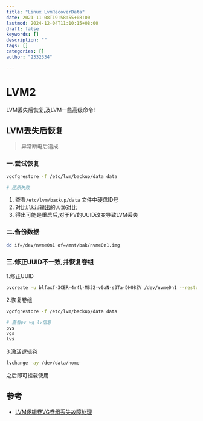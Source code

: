 ```yaml
---
title: "Linux LvmRecoverData"
date: 2021-11-08T19:58:55+08:00
lastmod: 2024-12-04T11:10:15+08:00
draft: false
keywords: []
description: ""
tags: []
categories: []
author: "2332334"

---
```

<!--more-->

# LVM2

LVM丢失后恢复,及LVM一些高级命令!

## LVM丢失后恢复

> 异常断电后造成

### 一.尝试恢复

``` bash
vgcfgrestore -f /etc/lvm/backup/data data

# 还原失败
```

1. 查看`/etc/lvm/backup/data` 文件中硬盘ID号
2. 对比`blkid`输出的`UUID`对比
3. 得出可能是重启后,对于PV的UUID改变导致LVM丢失

### 二.备份数据

``` bash
dd if=/dev/nvme0n1 of=/mnt/bak/nvme0n1.img
```

### 三.修正UUID不一致,并恢复卷组

1.修正UUID

``` bash
pvcreate -u blfaxf-3CER-4r4l-MS32-v0aN-s3Ta-DH08ZV /dev/nvme0n1 --restorefile /etc/lvm/backup/data
```

2.恢复卷组

``` bash
vgcfgrestore -f /etc/lvm/backup/data data

# 查看pv vg lv信息
pvs
vgs
lvs
```

3.激活逻辑卷

``` bash
lvchange -ay /dev/data/home
```

之后即可挂载使用

## 参考

+ [LVM逻辑卷VG卷组丢失故障处理](https://blog.csdn.net/weixin_34234823/article/details/92290258)